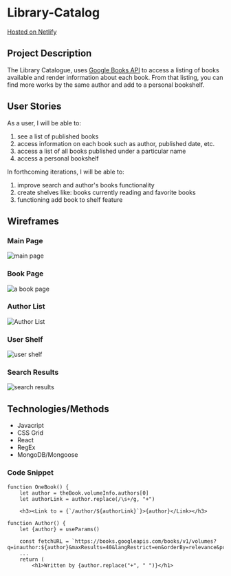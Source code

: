# Library-Catalog
[Hosted on Netlify](https://zingy-crumble-0079a2.netlify.app/index.html)


## Project Description 
The Library Catalogue, uses [Google Books API](https://developers.google.com/books) to access a listing of books available and render information about each book. From that listing, you can find more works by the same author and add to a personal bookshelf.

## User Stories
As a user, I will be able to:
1. see a list of published books
2. access information on each book such as author, published date, etc. 
3. access a list of all books published under a particular name
4. access a personal bookshelf

In forthcoming iterations, I will be able to:
1. improve search and author's books functionality
2. create shelves like: books currently reading and favorite books
3. functioning add book to shelf feature


## Wireframes
### Main Page
![main page](https://i.imgur.com/1p7YyG5.png)
### Book Page
![a book page](https://i.imgur.com/yIxPl5V.png)
### Author List
![Author List](https://i.imgur.com/Xs1rb1s.png)
### User Shelf
![user shelf](https://i.imgur.com/o1kLyQs.png)
### Search Results
![search results](https://i.imgur.com/rBfkuQT.png)

## Technologies/Methods
- Javacript
- CSS Grid
- React
- RegEx
- MongoDB/Mongoose  

### Code Snippet
```
function OneBook() {
    let author = theBook.volumeInfo.authors[0]
    let authorLink = author.replace(/\s+/g, "+")

    <h3><Link to = {`/author/${authorLink}`}>{author}</Link></h3>

function Author() {
    let {author} = useParams()

    const fetchURL = `https://books.googleapis.com/books/v1/volumes?q=inauthor:${author}&maxResults=40&langRestrict=en&orderBy=relevance&printType=BOOKS&key=${config.apiKey}`
    ...
    return (
        <h1>Written by {author.replace("+", " ")}</h1>
```
